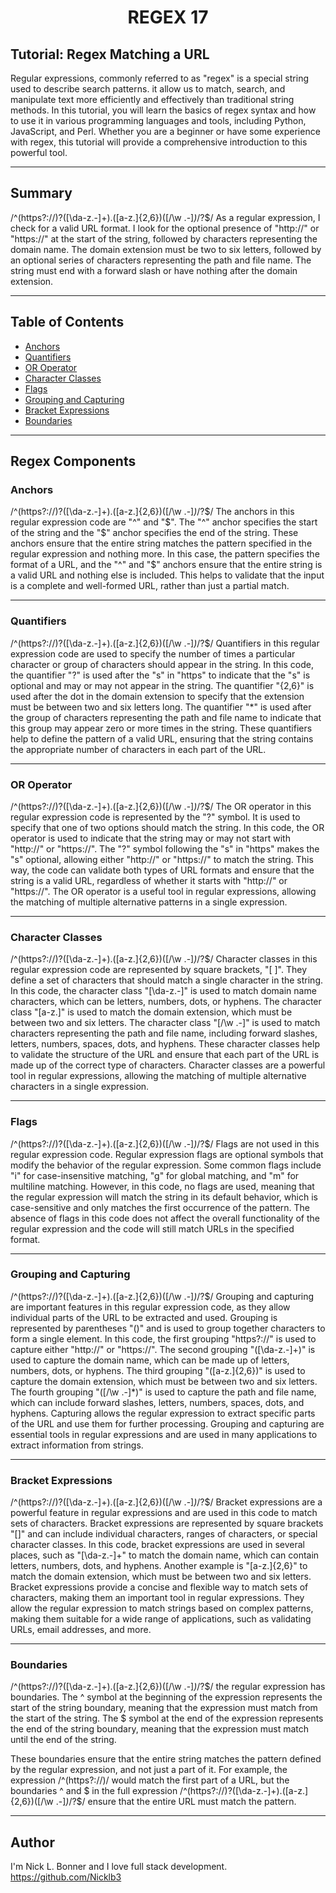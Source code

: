 <h1 align="center"> REGEX 17</h1>

## Tutorial: Regex Matching a URL

Regular expressions, commonly referred to as "regex" is a special string used to describe search patterns. it allow us to match, search, and manipulate text more efficiently and effectively than traditional string methods. In this tutorial, you will learn the basics of regex syntax and how to use it in various programming languages and tools, including Python, JavaScript, and Perl. Whether you are a beginner or have some experience with regex, this tutorial will provide a comprehensive introduction to this powerful tool.

---

## Summary

/^(https?:\/\/)?([\da-z\.-]+)\.([a-z\.]{2,6})([\/\w \.-]*)*\/?$/
As a regular expression, I check for a valid URL format. I look for the optional presence of "http://" or "https://" at the start of the string, followed by characters representing the domain name. The domain extension must be two to six letters, followed by an optional series of characters representing the path and file name. The string must end with a forward slash or have nothing after the domain extension.

---

## Table of Contents

- [Anchors](#anchors)
- [Quantifiers](#quantifiers)
- [OR Operator](#or-operator)
- [Character Classes](#character-classes)
- [Flags](#flags)
- [Grouping and Capturing](#grouping-and-capturing)
- [Bracket Expressions](#bracket-expressions)
- [Boundaries](#boundaries)

---

## Regex Components

### Anchors

/^(https?:\/\/)?([\da-z\.-]+)\.([a-z\.]{2,6})([\/\w \.-]*)*\/?$/
The anchors in this regular expression code are "^" and "$". The "^" anchor specifies the start of the string and the "$" anchor specifies the end of the string. These anchors ensure that the entire string matches the pattern specified in the regular expression and nothing more. In this case, the pattern specifies the format of a URL, and the "^" and "$" anchors ensure that the entire string is a valid URL and nothing else is included. This helps to validate that the input is a complete and well-formed URL, rather than just a partial match.

---

### Quantifiers

/^(https?:\/\/)?([\da-z\.-]+)\.([a-z\.]{2,6})([\/\w \.-]*)*\/?$/
Quantifiers in this regular expression code are used to specify the number of times a particular character or group of characters should appear in the string. In this code, the quantifier "?" is used after the "s" in "https" to indicate that the "s" is optional and may or may not appear in the string. The quantifier "{2,6}" is used after the dot in the domain extension to specify that the extension must be between two and six letters long. The quantifier "*" is used after the group of characters representing the path and file name to indicate that this group may appear zero or more times in the string. These quantifiers help to define the pattern of a valid URL, ensuring that the string contains the appropriate number of characters in each part of the URL.

---

### OR Operator

/^(https?:\/\/)?([\da-z\.-]+)\.([a-z\.]{2,6})([\/\w \.-]*)*\/?$/
The OR operator in this regular expression code is represented by the "?" symbol. It is used to specify that one of two options should match the string. In this code, the OR operator is used to indicate that the string may or may not start with "http://" or "https://". The "?" symbol following the "s" in "https" makes the "s" optional, allowing either "http://" or "https://" to match the string. This way, the code can validate both types of URL formats and ensure that the string is a valid URL, regardless of whether it starts with "http://" or "https://". The OR operator is a useful tool in regular expressions, allowing the matching of multiple alternative patterns in a single expression.

---

### Character Classes

/^(https?:\/\/)?([\da-z\.-]+)\.([a-z\.]{2,6})([\/\w \.-]*)*\/?$/
Character classes in this regular expression code are represented by square brackets, "[ ]". They define a set of characters that should match a single character in the string. In this code, the character class "[\da-z.-]" is used to match domain name characters, which can be letters, numbers, dots, or hyphens. The character class "[a-z.]" is used to match the domain extension, which must be between two and six letters. The character class "[/\w .-]" is used to match characters representing the path and file name, including forward slashes, letters, numbers, spaces, dots, and hyphens. These character classes help to validate the structure of the URL and ensure that each part of the URL is made up of the correct type of characters. Character classes are a powerful tool in regular expressions, allowing the matching of multiple alternative characters in a single expression.

---

### Flags

/^(https?:\/\/)?([\da-z\.-]+)\.([a-z\.]{2,6})([\/\w \.-]*)*\/?$/
Flags are not used in this regular expression code. Regular expression flags are optional symbols that modify the behavior of the regular expression. Some common flags include "i" for case-insensitive matching, "g" for global matching, and "m" for multiline matching. However, in this code, no flags are used, meaning that the regular expression will match the string in its default behavior, which is case-sensitive and only matches the first occurrence of the pattern. The absence of flags in this code does not affect the overall functionality of the regular expression and the code will still match URLs in the specified format.

---

### Grouping and Capturing

/^(https?:\/\/)?([\da-z\.-]+)\.([a-z\.]{2,6})([\/\w \.-]*)*\/?$/
Grouping and capturing are important features in this regular expression code, as they allow individual parts of the URL to be extracted and used. Grouping is represented by parentheses "()" and is used to group together characters to form a single element. In this code, the first grouping "https?://" is used to capture either "http://" or "https://". The second grouping "([\da-z.-]+)" is used to capture the domain name, which can be made up of letters, numbers, dots, or hyphens. The third grouping "([a-z.]{2,6})" is used to capture the domain extension, which must be between two and six letters. The fourth grouping "([/\w .-]*)" is used to capture the path and file name, which can include forward slashes, letters, numbers, spaces, dots, and hyphens. Capturing allows the regular expression to extract specific parts of the URL and use them for further processing. Grouping and capturing are essential tools in regular expressions and are used in many applications to extract information from strings.

---

### Bracket Expressions

/^(https?:\/\/)?([\da-z\.-]+)\.([a-z\.]{2,6})([\/\w \.-]*)*\/?$/
Bracket expressions are a powerful feature in regular expressions and are used in this code to match sets of characters. Bracket expressions are represented by square brackets "[]" and can include individual characters, ranges of characters, or special character classes. In this code, bracket expressions are used in several places, such as "[\da-z.-]+" to match the domain name, which can contain letters, numbers, dots, and hyphens. Another example is "[a-z.]{2,6}" to match the domain extension, which must be between two and six letters. Bracket expressions provide a concise and flexible way to match sets of characters, making them an important tool in regular expressions. They allow the regular expression to match strings based on complex patterns, making them suitable for a wide range of applications, such as validating URLs, email addresses, and more.

---

### Boundaries

/^(https?:\/\/)?([\da-z\.-]+)\.([a-z\.]{2,6})([\/\w \.-]*)*\/?$/
 the regular expression has boundaries. The ^ symbol at the beginning of the expression represents the start of the string boundary, meaning that the expression must match from the start of the string. The $ symbol at the end of the expression represents the end of the string boundary, meaning that the expression must match until the end of the string.

These boundaries ensure that the entire string matches the pattern defined by the regular expression, and not just a part of it. For example, the expression /^(https?:\/\/)/ would match the first part of a URL, but the boundaries ^ and $ in the full expression /^(https?:\/\/)?([\da-z\.-]+)\.([a-z\.]{2,6})([\/\w \.-]*)*\/?$/ ensure that the entire URL must match the pattern.

---

## Author

I'm Nick L. Bonner and I love full stack development.
https://github.com/Nicklb3

